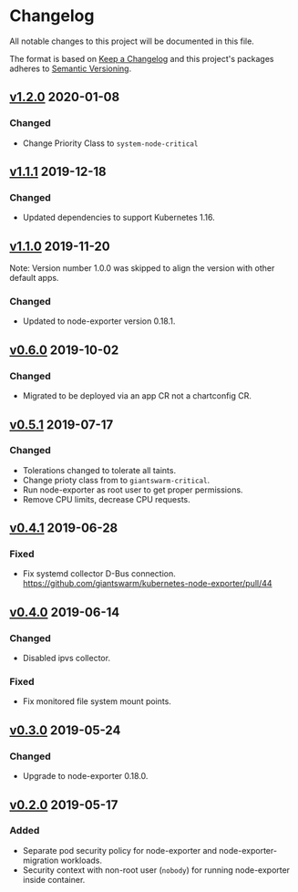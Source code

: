 # Changelog

All notable changes to this project will be documented in this file.

The format is based on [Keep a Changelog](http://keepachangelog.com/en/1.0.0/)
and this project's packages adheres to [Semantic Versioning](http://semver.org/spec/v2.0.0.html).


## [v1.2.0] 2020-01-08

### Changed

- Change Priority Class to `system-node-critical`

## [v1.1.1] 2019-12-18

### Changed

- Updated dependencies to support Kubernetes 1.16.

## [v1.1.0] 2019-11-20

Note: Version number 1.0.0 was skipped to align the version with other default apps.

### Changed

- Updated to node-exporter version 0.18.1.

## [v0.6.0] 2019-10-02

### Changed 

- Migrated to be deployed via an app CR not a chartconfig CR.

## [v0.5.1] 2019-07-17

### Changed

- Tolerations changed to tolerate all taints.
- Change prioty class from to `giantswarm-critical`.
- Run node-exporter as root user to get proper permissions.
- Remove CPU limits, decrease CPU requests.

## [v0.4.1] 2019-06-28

### Fixed

- Fix systemd collector D-Bus connection. https://github.com/giantswarm/kubernetes-node-exporter/pull/44

## [v0.4.0] 2019-06-14

### Changed

- Disabled ipvs collector.

### Fixed

- Fix monitored file system mount points.

## [v0.3.0] 2019-05-24

### Changed

- Upgrade to node-exporter 0.18.0.

## [v0.2.0] 2019-05-17

### Added

- Separate pod security policy for node-exporter and node-exporter-migration workloads.
- Security context with non-root user (`nobody`) for running node-exporter inside container.

[Unreleased]: https://github.com/giantswarm/kubernetes-node-exporter/compare/v1.2.0...HEAD
[v1.2.0]: https://github.com/giantswarm/node-exporter-app/compare/v1.1.1...v1.2.0
[v1.1.1]: https://github.com/giantswarm/node-exporter-app/compare/v1.1.0...v1.1.1
[v1.1.0]: https://github.com/giantswarm/node-exporter-app/compare/v0.6.0...v1.1.0
[v0.6.0]: https://github.com/giantswarm/node-exporter-app/releases/tag/v0.6.0
[v0.5.1]: https://github.com/giantswarm/kubernetes-node-exporter/compare/v0.4.1...v0.5.1
[v0.4.1]: https://github.com/giantswarm/kubernetes-node-exporter/compare/v0.4.0...v0.4.1
[v0.4.0]: https://github.com/giantswarm/kubernetes-node-exporter/compare/v0.3.0...v0.4.0
[v0.3.0]: https://github.com/giantswarm/kubernetes-node-exporter/compare/v0.2.0...v0.3.0
[v0.2.0]: https://github.com/giantswarm/kubernetes-node-exporter/releases/tag/v0.2.0
